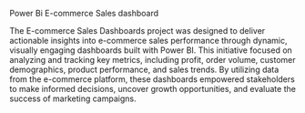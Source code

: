 Power Bi E-commerce Sales dashboard

The E-commerce Sales Dashboards project was designed to deliver actionable insights into e-commerce sales performance through dynamic, visually engaging dashboards built with Power BI. This initiative focused on analyzing and tracking key metrics, including profit, order volume, customer demographics, product performance, and sales trends. By utilizing data from the e-commerce platform, these dashboards empowered stakeholders to make informed decisions, uncover growth opportunities, and evaluate the success of marketing campaigns.
